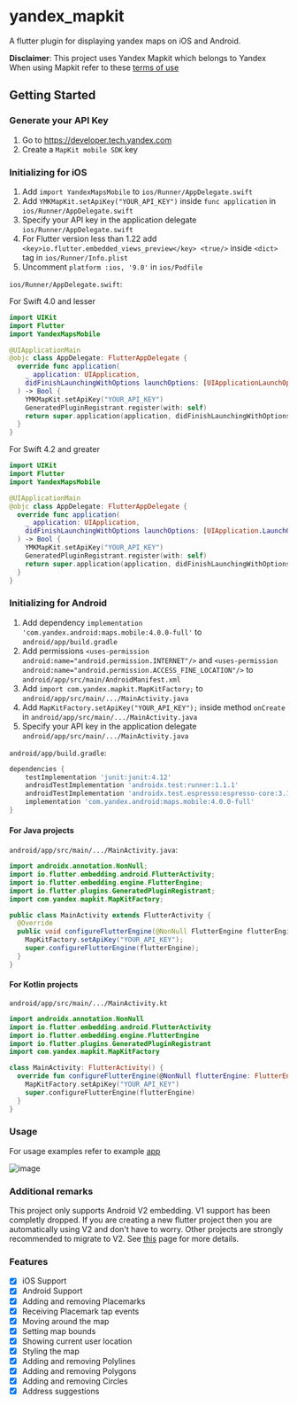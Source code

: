 # yandex_mapkit

A flutter plugin for displaying yandex maps on iOS and Android.

__Disclaimer__: This project uses Yandex Mapkit which belongs to Yandex  
When using Mapkit refer to these [terms of use](https://tech.yandex.com/maps/doc/mapkit/3.x/concepts/conditions-docpage/)

## Getting Started

### Generate your API Key

1. Go to https://developer.tech.yandex.com
2. Create a `MapKit mobile SDK` key

### Initializing for iOS

1. Add `import YandexMapsMobile` to `ios/Runner/AppDelegate.swift`
2. Add `YMKMapKit.setApiKey("YOUR_API_KEY")` inside `func application` in `ios/Runner/AppDelegate.swift`
3. Specify your API key in the application delegate `ios/Runner/AppDelegate.swift`
4. For Flutter version less than 1.22 add `<key>io.flutter.embedded_views_preview</key> <true/>` inside `<dict>` tag in `ios/Runner/Info.plist`
5. Uncomment `platform :ios, '9.0'` in `ios/Podfile`

`ios/Runner/AppDelegate.swift`:

For Swift 4.0 and lesser

```swift
import UIKit
import Flutter
import YandexMapsMobile

@UIApplicationMain
@objc class AppDelegate: FlutterAppDelegate {
  override func application(
    _ application: UIApplication,
    didFinishLaunchingWithOptions launchOptions: [UIApplicationLaunchOptionsKey: Any]?
  ) -> Bool {
    YMKMapKit.setApiKey("YOUR_API_KEY")
    GeneratedPluginRegistrant.register(with: self)
    return super.application(application, didFinishLaunchingWithOptions: launchOptions)
  }
}
```

For Swift 4.2 and greater

```swift
import UIKit
import Flutter
import YandexMapsMobile

@UIApplicationMain
@objc class AppDelegate: FlutterAppDelegate {
  override func application(
    _ application: UIApplication,
    didFinishLaunchingWithOptions launchOptions: [UIApplication.LaunchOptionsKey: Any]?
  ) -> Bool {
    YMKMapKit.setApiKey("YOUR_API_KEY")
    GeneratedPluginRegistrant.register(with: self)
    return super.application(application, didFinishLaunchingWithOptions: launchOptions)
  }
}
```

### Initializing for Android

1. Add dependency `implementation 'com.yandex.android:maps.mobile:4.0.0-full'` to `android/app/build.gradle`
2. Add permissions `<uses-permission android:name="android.permission.INTERNET"/>` and `<uses-permission android:name="android.permission.ACCESS_FINE_LOCATION"/>` to `android/app/src/main/AndroidManifest.xml`
3. Add `import com.yandex.mapkit.MapKitFactory;` to `android/app/src/main/.../MainActivity.java`
4. Add `MapKitFactory.setApiKey("YOUR_API_KEY");` inside method `onCreate` in `android/app/src/main/.../MainActivity.java`
5. Specify your API key in the application delegate `android/app/src/main/.../MainActivity.java`

`android/app/build.gradle`:

```groovy
dependencies {
    testImplementation 'junit:junit:4.12'
    androidTestImplementation 'androidx.test:runner:1.1.1'
    androidTestImplementation 'androidx.test.espresso:espresso-core:3.1.1'
    implementation 'com.yandex.android:maps.mobile:4.0.0-full'
}
```

#### For Java projects

`android/app/src/main/.../MainActivity.java`:

```java
import androidx.annotation.NonNull;
import io.flutter.embedding.android.FlutterActivity;
import io.flutter.embedding.engine.FlutterEngine;
import io.flutter.plugins.GeneratedPluginRegistrant;
import com.yandex.mapkit.MapKitFactory;

public class MainActivity extends FlutterActivity {
  @Override
  public void configureFlutterEngine(@NonNull FlutterEngine flutterEngine) {
    MapKitFactory.setApiKey("YOUR_API_KEY");
    super.configureFlutterEngine(flutterEngine);
  }
}
```

#### For Kotlin projects

`android/app/src/main/.../MainActivity.kt`

```kotlin
import androidx.annotation.NonNull
import io.flutter.embedding.android.FlutterActivity
import io.flutter.embedding.engine.FlutterEngine
import io.flutter.plugins.GeneratedPluginRegistrant
import com.yandex.mapkit.MapKitFactory

class MainActivity: FlutterActivity() {
  override fun configureFlutterEngine(@NonNull flutterEngine: FlutterEngine) {
    MapKitFactory.setApiKey("YOUR_API_KEY")
    super.configureFlutterEngine(flutterEngine)
  }
}
```

### Usage

For usage examples refer to example [app](https://github.com/Unact/yandex_mapkit/tree/master/example)

![image](https://user-images.githubusercontent.com/8961745/100362969-26e23880-300d-11eb-9529-6ab36beffa51.png)

### Additional remarks

This project only supports Android V2 embedding. V1 support has been completly dropped.
If you are creating a new flutter project then you are automatically using V2 and don't have to worry.
Other projects are strongly recommended to migrate to V2. See [this](https://github.com/flutter/flutter/wiki/Upgrading-pre-1.12-Android-projects) page for more details.

### Features

- [X] iOS Support
- [X] Android Support
- [X] Adding and removing Placemarks
- [X] Receiving Placemark tap events
- [X] Moving around the map
- [X] Setting map bounds
- [X] Showing current user location
- [X] Styling the map
- [X] Adding and removing Polylines
- [X] Adding and removing Polygons
- [X] Adding and removing Circles
- [X] Address suggestions
